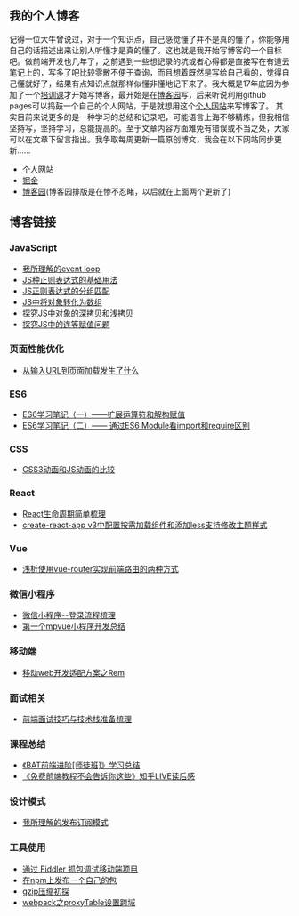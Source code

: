 ## 我的个人博客
记得一位大牛曾说过，对于一个知识点，自己感觉懂了并不是真的懂了，你能够用自己的话描述出来让别人听懂才是真的懂了。这也就是我开始写博客的一个目标吧。做前端开发也几年了，之前遇到一些想记录的坑或者心得都是直接写在有道云笔记上的，写多了吧比较零散不便于查询，而且想着既然是写给自己看的，觉得自己懂就好了，结果有点知识点就那样似懂非懂地记下来了。我大概是17年底因为参加了一个[培训课](https://wancheng7.github.io/post/a22d4e29.html)才开始写博客，最开始是在[博客园](http://www.cnblogs.com/wancheng7)写，后来听说利用github pages可以捣鼓一个自己的个人网站，于是就想用这个[个人网站](https://wancheng7.github.io/)来写博客了。 其实目前来说更多的是一种学习的总结和记录吧，可能语言上海不够精炼，但我相信坚持写，坚持学习，总能提高的。至于文章内容方面难免有错误或不当之处，大家可以在文章下留言指出。我争取每周更新一篇原创博文，我会在以下网站同步更新……
- [个人网站](https://wancheng7.github.io/)
- [掘金](https://juejin.im/user/584955940ce463005c481f60)
- [博客园](http://www.cnblogs.com/wancheng7)(博客园排版是在惨不忍睹，以后就在上面两个更新了)

## 博客链接
### JavaScript
- [我所理解的event loop](https://wancheng7.github.io/post/5d54f45f.html)
- [JS种正则表达式的基础用法](https://wancheng7.github.io/post/10937cb.html)
- [JS正则表达式的分组匹配](https://wancheng7.github.io/post/41ca68e.html)
- [JS中将对象转化为数组](https://wancheng7.github.io/post/4da1c743.html)
- [探究JS中对象的深拷贝和浅拷贝](https://wancheng7.github.io/post/ad7f4826.html)
- [探究JS中的连等赋值问题](https://wancheng7.github.io/post/c080eeb1.html)

### 页面性能优化
- [从输入URL到页面加载发生了什么](https://wancheng7.github.io/post/e277deca.html)

### ES6
- [ES6学习笔记（一）——扩展运算符和解构赋值](https://wancheng7.github.io/post/59cf2dea.html)
- [ES6学习笔记（二）—— 通过ES6 Module看import和require区别](https://wancheng7.github.io/post/594701d3.html)

### CSS
- [CSS3动画和JS动画的比较](https://wancheng7.github.io/post/6707751a.html)

### React
- [React生命周期简单梳理](https://wancheng7.github.io/post/33cf40df.html)
- [create-react-app v3中配置按需加载组件和添加less支持修改主题样式](https://wancheng7.github.io/post/e0c50683.html)

### Vue
- [浅析使用vue-router实现前端路由的两种方式](https://wancheng7.github.io/post/2f3d2375.html)

### 微信小程序
- [微信小程序--登录流程梳理](https://wancheng7.github.io/post/50039207.html)
- [第一个mpvue小程序开发总结](https://wancheng7.github.io/post/c9a6ab9.html)

### 移动端
- [移动web开发适配方案之Rem](https://wancheng7.github.io/post/5590b762.html)

### 面试相关
- [前端面试技巧与技术栈准备梳理](https://wancheng7.github.io/post/e7b60f06.html)

### 课程总结
- [《BAT前端进阶[师徒班]》学习总结](https://wancheng7.github.io/post/a22d4e29.html)
- [《免费前端教程不会告诉你这些》知乎LIVE读后感](https://wancheng7.github.io/post/f3fa0421.html)

### 设计模式
- [我所理解的发布订阅模式](https://wancheng7.github.io/post/9f4d4a04.html)

### 工具使用
- [通过 Fiddler 抓包调试移动端项目](https://wancheng7.github.io/post/e105a76b.html)
- [在npm上发布一个自己的包](https://wancheng7.github.io/post/b43e440c.html)
- [gzip压缩初探](https://wancheng7.github.io/post/8fd42718.html)
- [webpack之proxyTable设置跨域](https://wancheng7.github.io/post/982e08e3.html)

